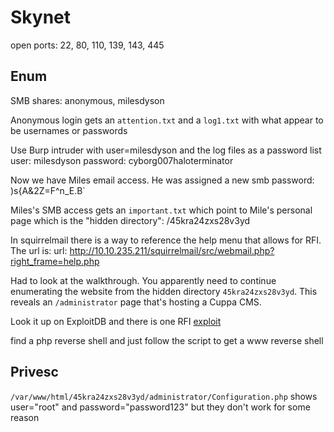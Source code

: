 # Skynet
open ports: 22, 80, 110, 139, 143, 445

## Enum 
SMB shares: anonymous, milesdyson

Anonymous login gets an `attention.txt` and a `log1.txt` with what appear to be usernames or passwords

Use Burp intruder with user=milesdyson and the log files as a password list
user: milesdyson
password: cyborg007haloterminator

Now we have Miles email access. He was assigned a new smb 
password: )s{A&2Z=F^n_E.B\`


Miles's SMB access gets an `important.txt` which point to Mile's personal page which is the "hidden directory": /45kra24zxs28v3yd

In squirrelmail there is a way to reference the help menu that allows for RFI. The url is:
url: http://10.10.235.211/squirrelmail/src/webmail.php?right_frame=help.php

Had to look at the walkthrough. You apparently need to continue enumerating the website from the hidden directory `45kra24zxs28v3yd`. This reveals an `/administrator` page that's hosting a Cuppa CMS.

Look it up on ExploitDB and there is one RFI [exploit](https://www.exploit-db.com/exploits/25971)

find a php reverse shell and just follow the script to get a www reverse shell

## Privesc
`/var/www/html/45kra24zxs28v3yd/administrator/Configuration.php`
shows user="root" and password="password123" but they don't work for some reason
